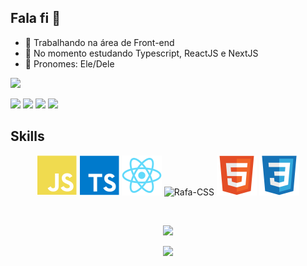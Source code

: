 ## Fala fi 👋

- 🔭 Trabalhando na área de Front-end
- 🌱 No momento estudando Typescript, ReactJS e NextJS
- 👤 Pronomes: Ele/Dele

![](https://github-profile-summary-cards.vercel.app/api/cards/profile-details?username=caiocastrofrs&theme=gruvbox)

![](https://github-profile-summary-cards.vercel.app/api/cards/stats?username=caiocastrofrs&theme=gruvbox) 
![](https://github-profile-summary-cards.vercel.app/api/cards/productive-time?username=caiocastrofrs&theme=gruvbox)
![](http://github-profile-summary-cards.vercel.app/api/cards/most-commit-language?username=caiocastrofrs&theme=gruvbox)
![](http://github-profile-summary-cards.vercel.app/api/cards/repos-per-language?username=caiocastrofrs&theme=gruvbox)

## Skills

<p align=center>
  <img alt="Rafa-Js" width="64" src="https://raw.githubusercontent.com/devicons/devicon/master/icons/javascript/javascript-plain.svg">
  <img alt="Rafa-Ts" width="64" src="https://raw.githubusercontent.com/devicons/devicon/master/icons/typescript/typescript-plain.svg">
  <img alt="Rafa-React" width="64" src="https://raw.githubusercontent.com/devicons/devicon/master/icons/react/react-original.svg">
  <img alt="Rafa-CSS" width="64" src="https://cdn.jsdelivr.net/gh/devicons/devicon/icons/nextjs/nextjs-original.svg">
  <img alt="Rafa-HTML" width="64" src="https://raw.githubusercontent.com/devicons/devicon/master/icons/html5/html5-original.svg">
  <img alt="Rafa-CSS" width="64" src="https://raw.githubusercontent.com/devicons/devicon/master/icons/css3/css3-original.svg">
</p>
&nbsp;
<p align=center>
<img src="https://media.giphy.com/media/RbDKaczqWovIugyJmW/giphy.gif" width=512px />
</p>

<div align=center> 
  <a href="https://www.linkedin.com/in/caiocastrofrs" target="_blank"><img src="https://img.shields.io/badge/LinkedIn-0077B5?style=for-the-badge&logo=linkedin&logoColor=white" target="_blank"></a>
</div>
